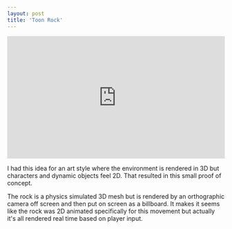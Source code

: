 ```yaml
---
layout: post
title: 'Toon Rock'
---
```


<style>
.video-holder {
  position: relative;
  width: 100%;
  height: 0;
  padding-bottom: 56.25%;
  overflow: hidden;
}
.video-holder iframe {
  position: absolute;
  top: 0;
  left: 0;
  width: 100%;
  height: 100%;
}
</style>
<div class="video-holder">
  <iframe
    id="existing-iframe-example"
    width="640" height="360"
    src="https://www.youtube.com/embed/Z_lwsTMIBEA?playlist=Z_lwsTMIBEA&autoplay=1&mute=1&enablejsapi=1&controls=0&loop=1"
    frameborder="0"
></iframe>
</div>

I had this idea for an art style where the environment is rendered in 3D but characters and dynamic objects feel 2D. That resulted in this small proof of concept. 

The rock is a physics simulated 3D mesh but is rendered by an orthographic camera off screen and then put on screen as a billboard. It makes it seems like the rock was 2D animated specifically for this movement but actually it's all rendered real time based on player input. 